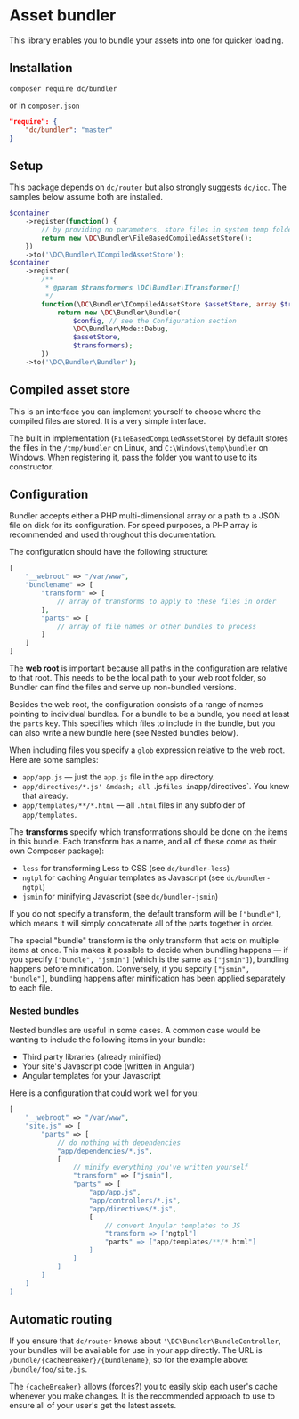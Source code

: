 # Asset bundler

This library enables you to bundle your assets into one for quicker loading.

## Installation

```
composer require dc/bundler
```

or in `composer.json`

```json
"require": {
    "dc/bundler": "master"
}
```

## Setup

This package depends on `dc/router` but also strongly suggests `dc/ioc`. The samples below assume both are installed.

```php
$container
    ->register(function() {
        // by providing no parameters, store files in system temp folder
        return new \DC\Bundler\FileBasedCompiledAssetStore();
    })
    ->to('\DC\Bundler\ICompiledAssetStore');
$container
    ->register(
        /**
         * @param $transformers \DC\Bundler\ITransformer[]
         */
        function(\DC\Bundler\ICompiledAssetStore $assetStore, array $transformers) use ($config) {
            return new \DC\Bundler\Bundler(
                $config, // see the Configuration section
                \DC\Bundler\Mode::Debug,
                $assetStore,
                $transformers);
        })
    ->to('\DC\Bundler\Bundler');
```

## Compiled asset store

This is an interface you can implement yourself to choose where the compiled files are stored. It is a very simple 
interface.

The built in implementation (`FileBasedCompiledAssetStore`) by default stores the files in the `/tmp/bundler` on Linux,
and `C:\Windows\temp\bundler` on Windows. When registering it, pass the folder you want to use to its constructor.

## Configuration

Bundler accepts either a PHP multi-dimensional array or a path to a JSON file on disk for its configuration. For speed
purposes, a PHP array is recommended and used throughout this documentation.

The configuration should have the following structure:

```php
[
    "__webroot" => "/var/www",
    "bundlename" => [
        "transform" => [
            // array of transforms to apply to these files in order
        ],
        "parts" => [
            // array of file names or other bundles to process
        ]
    ]
]
```

The **web root** is important because all paths in the configuration are relative to that root. This needs to be the
local path to your web root folder, so Bundler can find the files and serve up non-bundled versions. 

Besides the web root, the configuration consists of a range of names pointing to individual bundles. For a bundle to
be a bundle, you need at least the `parts` key. This specifies which files to include in the bundle, but you can also
write a new bundle here (see Nested bundles below).

When including files you specify a `glob` expression relative to the web root. Here are some samples:

- `app/app.js` &mdash; just the `app.js` file in the `app` directory.
- `app/directives/*.js' &mdash; all `.js` files in `app/directives`. You knew that already.
- `app/templates/**/*.html` &mdash; all `.html` files in any subfolder of `app/templates`. 

The **transforms** specify which transformations should be done on the items in this bundle. Each transform has a name, 
and all of these come as their own Composer package):

- `less` for transforming Less to CSS (see `dc/bundler-less`)
- `ngtpl` for caching Angular templates as Javascript (see `dc/bundler-ngtpl`) 
- `jsmin` for minifying Javascript (see `dc/bundler-jsmin`)

If you do not specify a transform, the default transform will be `["bundle"]`, which means it will simply concatenate
all of the parts together in order.

The special "bundle" transform is the only transform that acts on multiple items at once. This makes it possible to
decide when bundling happens &mdash; if you specify `["bundle", "jsmin"]` (which is the same as `["jsmin"]`), bundling 
happens before minification. Conversely, if you sepcify `["jsmin", "bundle"]`, bundling happens after minification
has been applied separately to each file.
 
### Nested bundles

Nested bundles are useful in some cases. A common case would be wanting to include the following items in your bundle:

- Third party libraries (already minified)
- Your site's Javascript code (written in Angular)
- Angular templates for your Javascript

Here is a configuration that could work well for you:

```php
[
    "__webroot" => "/var/www",
    "site.js" => [
        "parts" => [
            // do nothing with dependencies
            "app/dependencies/*.js", 
            [
                // minify everything you've written yourself
                "transform" => ["jsmin"],
                "parts" => [
                    "app/app.js",
                    "app/controllers/*.js",
                    "app/directives/*.js",
                    [
                        // convert Angular templates to JS
                        "transform => ["ngtpl"]
                        "parts" => ["app/templates/**/*.html"]
                    ]
                ]
            ]
        ]
    ]
]
```

## Automatic routing

If you ensure that `dc/router` knows about `'\DC\Bundler\BundleController`, your bundles will be available for use in
your app directly. The URL is `/bundle/{cacheBreaker}/{bundlename}`, so for the example above: `/bundle/foo/site.js`.

The `{cacheBreaker}` allows (forces?) you to easily skip each user's cache whenever you make changes. It is the 
recommended approach to use to ensure all of your user's get the latest assets.